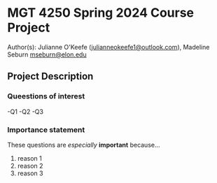 # MGT 4250 Spring 2024 Course Project
Author(s): Julianne O'Keefe (julianneokeefe1@outlook.com), Madeline Seburn mseburn@elon.edu

## Project Description
### Queestions of interest
-Q1
-Q2
-Q3
### Importance statement
These questions are *especially* **important** because...
1. reason 1
2. reason 2
3. reason 3
